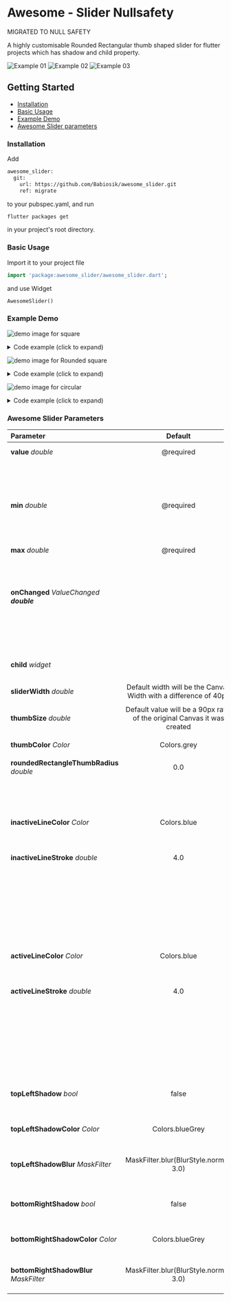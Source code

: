 # Awesome - Slider Nullsafety

MIGRATED TO NULL SAFETY

A highly customisable Rounded Rectangular thumb shaped slider for flutter projects which has shadow and child property.

![Example 01](screenfetch/squareThumb.gif) ![Example 02](screenfetch/rRThumb.gif)
![Example 03](screenfetch/circle.gif)

## Getting Started

- [Installation](#installation)
- [Basic Usage](#basic-usage)
- [Example Demo](#example-demo)
- [Awesome Slider parameters](#awesome-slider-parameters)


### Installation

Add

```bash
awesome_slider:
  git: 
    url: https://github.com/Babiosik/awesome_slider.git
    ref: migrate
```
to your pubspec.yaml, and run


```bash
flutter packages get
```
in your project's root directory.

### Basic Usage

Import it to your project file

```dart
import 'package:awesome_slider/awesome_slider.dart';
```
and use Widget

```dart
AwesomeSlider()
```


### Example Demo


![demo image for square](screenfetch/squareThumb.gif)
<details>
  <summary>Code example (click to expand)</summary>

```dart
import 'package:flutter/material.dart';
import 'package:awesome_slider/awesome_slider.dart';

void main() => runApp(MainApp());

class MainApp extends StatefulWidget {
  @override
  _MainAppState createState() => _MainAppState();
}

class _MainAppState extends State<MainApp> {
  double valueOnTextWidget = 0.0;
  @override
  Widget build(BuildContext context) {
    return MaterialApp(
      home: Scaffold(
        body: Container(
          decoration: BoxDecoration(
            gradient: LinearGradient(
              colors: [Colors.lightGreen, Colors.green],
              begin: Alignment.topLeft,
              end: Alignment.bottomRight,
              stops: [0.0, 0.6],
            ),
          ),
          child: Column(
            children: <Widget>[
              SizedBox(
                height: 250.0,
              ),
              Text(
                valueOnTextWidget.round().toString(),
                style: TextStyle(color: Colors.white, fontSize: 150.0),
              ),
              SizedBox(
                height: 80.0,
              ),
              AwesomeSlider(
                value: valueOnTextWidget,
                min: 0.0,
                max: 100.0,
                thumbColor: Colors.lightGreen,
                roundedRectangleThumbRadius: 0.0,
                topLeftShadow: true,
                topLeftShadowColor: Colors.lightGreen.shade300,
                topLeftShadowBlur: MaskFilter.blur(BlurStyle.normal, 8.0),
                bottomRightShadow: true,
                bottomRightShadowColor: Colors.black.withOpacity(0.5),
                bottomRightShadowBlur: MaskFilter.blur(BlurStyle.normal, 7.0),
                activeLineStroke: 2.0,
                activeLineColor: Colors.greenAccent,
                inactiveLineColor: Colors.white,
                child: Center(
                    child: Text(
                  'Slide Me',
                  style: TextStyle(
                    color: Colors.white.withOpacity(0.7),
                    fontSize: 20.0,
                    fontWeight: FontWeight.bold,
                  ),
                )),
                onChanged: (double value) {
                  setState(() {
                    valueOnTextWidget = value;
                  });
                },
              ),
            ],
          ),
        ),
      ),
    );
  }
}

```
</details>


![demo image for Rounded square](screenfetch/rRThumb.gif)
<details>
  <summary>Code example (click to expand)</summary>

```dart
import 'package:flutter/material.dart';
import 'package:awesome_slider/awesome_slider.dart';

void main() => runApp(MainApp());

class MainApp extends StatefulWidget {
  @override
  _MainAppState createState() => _MainAppState();
}

class _MainAppState extends State<MainApp> {
  double valueOnTextWidget = 0.0;
  @override
  Widget build(BuildContext context) {
    return MaterialApp(
      home: Scaffold(
        body: Container(
          decoration: BoxDecoration(
            gradient: LinearGradient(
              colors: [
                Colors.lightBlueAccent,
                Color(0xFF100887).withOpacity(0.95)
              ],
              begin: Alignment.topLeft,
              end: Alignment.bottomRight,
              stops: [0.0, 0.5],
            ),
          ),
          child: Column(
            children: <Widget>[
              SizedBox(
                height: 250.0,
              ),
              Text(
                valueOnTextWidget.round().toString(),
                style: TextStyle(color: Colors.white, fontSize: 150.0),
              ),
              SizedBox(
                height: 80.0,
              ),
              AwesomeSlider(
                value: valueOnTextWidget,
                min: 0.0,
                max: 100.0,
                thumbColor: Color(0xFF100887),
                roundedRectangleThumbRadius: 25.0,
                thumbSize: 100.0,
                topLeftShadow: true,
                topLeftShadowColor: Colors.lightBlueAccent,
                topLeftShadowBlur: MaskFilter.blur(BlurStyle.normal, 11.0),
                bottomRightShadow: true,
                bottomRightShadowColor: Colors.white.withOpacity(0.5),
                bottomRightShadowBlur: MaskFilter.blur(BlurStyle.normal, 11.0),
                activeLineStroke: 2.0,
                activeLineColor: Colors.blueAccent,
                inactiveLineColor: Colors.white,
                child: Row(
                  mainAxisAlignment: MainAxisAlignment.center,
                  children: <Widget>[
                    Icon(
                      Icons.arrow_back_ios,
                      color: Colors.white,
                      size: 28.0,
                    ),
                    SizedBox(width: 10.0),
                    Icon(
                      Icons.arrow_forward_ios,
                      color: Colors.white,
                      size: 28.0,
                    )
                  ],
                ),
                onChanged: (double value) {
                  setState(() {
                    valueOnTextWidget = value;
                  });
                },
              ),
            ],
          ),
        ),
      ),
    );
  }
}

```
</details>



![demo image for circular](screenfetch/circle.gif)
<details>
  <summary>Code example (click to expand)</summary>

```dart
import 'package:flutter/material.dart';
import 'package:awesome_slider/awesome_slider.dart';

void main() => runApp(MainApp());

class MainApp extends StatefulWidget {
  @override
  _MainAppState createState() => _MainAppState();
}

class _MainAppState extends State<MainApp> {
  double valueOnTextWidget = 0.0;
  @override
  Widget build(BuildContext context) {
    return MaterialApp(
      home: Scaffold(
        body: Container(
          decoration: BoxDecoration(
            gradient: LinearGradient(
              colors: [Colors.redAccent.shade200, Color(0xFF890808)],
              begin: Alignment.topLeft,
              end: Alignment.bottomRight,
              stops: [0.0, 0.6],
            ),
          ),
          child: Column(
            children: <Widget>[
              SizedBox(
                height: 250.0,
              ),
              Text(
                valueOnTextWidget.round().toString(),
                style: TextStyle(color: Colors.white, fontSize: 150.0),
              ),
              SizedBox(
                height: 80.0,
              ),
              AwesomeSlider(
                value: valueOnTextWidget,
                min: 0.0,
                max: 100.0,
                thumbColor: Color(0xFF890808),
                roundedRectangleThumbRadius: 80.0,
                thumbSize: 100.0,
                topLeftShadow: true,
                topLeftShadowColor: Colors.redAccent,
                topLeftShadowBlur: MaskFilter.blur(BlurStyle.normal, 8.0),
                bottomRightShadow: true,
                bottomRightShadowColor: Colors.black,
                bottomRightShadowBlur: MaskFilter.blur(BlurStyle.normal, 7.0),
                activeLineStroke: 2.0,
                activeLineColor: Colors.redAccent,
                inactiveLineColor: Colors.white,
                child: Row(
                  mainAxisAlignment: MainAxisAlignment.center,
                  children: <Widget>[
                    Icon(
                      Icons.arrow_back,
                      color: Colors.white,
                      size: 28.0,
                    ),
                    SizedBox(width: 10.0),
                    Icon(
                      Icons.arrow_forward,
                      color: Colors.white,
                      size: 28.0,
                    )
                  ],
                ),
                onChanged: (double value) {
                  setState(() {
                    valueOnTextWidget = value;
                  });
                },
              ),
            ],
          ),
        ),
      ),
    );
  }
}
```
</details>



### Awesome Slider Parameters

| Parameter                 |                       Default                       | Description                                                                                                             |
| :------------------------ | :-------------------------------------------------: | :---------------------------------------------------------------------------------------------------------------------- |
| **value** *double*                   |                   @required                         | Value of the Slider Position                                              |
|                                      |                                                     | (**value**!=null)                                                         |
|                                      |                                                     |(**value** >= **min** && **value** <= **max**)                             |
|                                      |                                                     |                                                                           |
| **min** *double*                     |                   @required                         | minimum value for the Slider                                              |
|                                      |                                                     | (**min** !=null)                                                          |
|                                      |                                                     |(**min** <= **max**)                                                       |
|                                      |                                                     |                                                                           |
| **max** *double*                     |                   @required                         | maximum value for the Slider                                              |
|                                      |                                                     | (**max** != null)                                                         |
|                                      |                                                     |                                                                           |
| **onChanged** *ValueChanged **double*** |                                                  |    Called when the user starts selecting a new **value** for the slider.  |
|                                      |                                                     | Parameter for the **onChanged** must be a double                          |
|                                      |                                                     |                                                                           |
| **child** *widget*                   |                                                     | Provide a child Widget to the Slider Thumb.                               |
|                                      |                                                     |                                                                           |
| **sliderWidth** *double*             |Default width will be the Canvas Width with a difference of 40px| The Width of the Slider.                                       |
|                                      |                                                     |                                                                           |
| **thumbSize** *double*               |Default value will be a 90px ratio of the original Canvas it was created| Size of the thumb                                      |
|                                      |                                                     |                                                                           |
| **thumbColor** *Color*               |               Colors.grey                           | Colour of the thumb                                                       |
|                                      |                                                     |                                                                           |
| **roundedRectangleThumbRadius** *double*|                   0.0                            | Radius of Rounded Rectangle                                               |
|                                      |                                                     | more the radius, The square thumb turns to a Circle                        |
|                                      |                                                     |                                                                           |
| **inactiveLineColor** *Color*        |                Colors.blue                          | The color for the inactive portion of the slider track.                   |
|                                      |                                                     |                                                                           |
| **inactiveLineStroke** *double*      |                      4.0                            | The stroke value for the inactive portion of the slider track.            |
|                                      |                                                     | Value for **inactiveLineStroke** = **activeLineStroke** unless given different values for both|
|                                      |                                                     |                                                                           |
| **activeLineColor** *Color*          |                Colors.blue                          | The color for the active portion of the slider track.                     |
|                                      |                                                     |                                                                           |
| **activeLineStroke** *double*        |                      4.0                            | The stroke value for the active portion of the slider track.            |
|                                      |                                                     | Value for **activeLineStroke** = **inactiveLineStroke** unless given different values for both|
|                                      |                                                     |                                                                           |
| **topLeftShadow** *bool*             |                    false                            | Give true value if a Shadow required on Top - Left of the thumb           |
|                                      |                                                     |                                                                           |
| **topLeftShadowColor** *Color*       |                    Colors.blueGrey                  | Colour of shadow of Top - Left of the thumb                               |
|                                      |                                                     |                                                                           |
| **topLeftShadowBlur** *MaskFilter*   |       MaskFilter.blur(BlurStyle.normal, 3.0)        | MaskFilter blur value for shadow of Top - Left of the thumb               |
|                                      |                                                     |                                                                           |
| **bottomRightShadow** *bool*         |                    false                            | Give true value if a Shadow required on Bottom - Right of the thumb       |
|                                      |                                                     |                                                                           |
| **bottomRightShadowColor** *Color*   |                    Colors.blueGrey                  | Colour of shadow of Bottom - Right of the thumb                           |
|                                      |                                                     |                                                                           |
| **bottomRightShadowBlur** *MaskFilter*|       MaskFilter.blur(BlurStyle.normal, 3.0)       | MaskFilter blur value for shadow of Bottom - Right of the thumb           |






